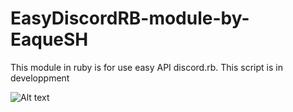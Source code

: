 # EasyDiscordRB-module-by-EaqueSH
This module in ruby is for use easy API discord.rb. This script is in developpment


![Alt text](rhttp://image.noelshack.com/fichiers/2019/01/3/1546386012-capture-d-ecran-2019-01-02-a-00-39-51.png?raw=true "Title")
